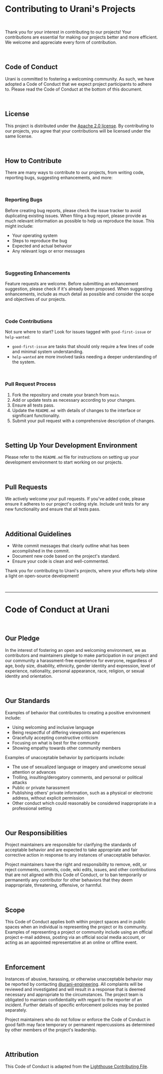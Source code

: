 # Contributing to Urani's Projects

<br>

Thank you for your interest in contributing to our projects! Your contributions are essential for making our projects better and more efficient. We welcome and appreciate every form of contribution.

<br>

## Code of Conduct

Urani is committed to fostering a welcoming community. As such, we have adopted a Code of Conduct that we expect project participants to adhere to. Please read the Code of Conduct at the bottom of this document.

<br>



## License

This project is distributed under the [Apache 2.0 license](https://www.apache.org/licenses/LICENSE-2.0). By contributing to our projects, you agree that your contributions will be licensed under the same license.

<br>

## How to Contribute

There are many ways to contribute to our projects, from writing code, reporting bugs, suggesting enhancements, and more:

<br>

### Reporting Bugs

Before creating bug reports, please check the issue tracker to avoid duplicating existing issues. When filing a bug report, please provide as much relevant information as possible to help us reproduce the issue. This might include:

- Your operating system
- Steps to reproduce the bug
- Expected and actual behavior
- Any relevant logs or error messages

<br>

### Suggesting Enhancements

Feature requests are welcome. Before submitting an enhancement suggestion, please check if it's already been proposed. When suggesting enhancements, include as much detail as possible and consider the scope and objectives of our projects.

<br>

### Code Contributions

Not sure where to start? Look for issues tagged with `good-first-issue` or `help-wanted`:

- `good-first-issue` are tasks that should only require a few lines of code and minimal system understanding.
- `help-wanted` are more involved tasks needing a deeper understanding of the system.

<br>

### Pull Request Process

1. Fork the repository and create your branch from `main`.
2. Add or update tests as necessary according to your changes.
3. Ensure all tests pass.
4. Update the `README.md `with details of changes to the interface or significant functionality.
5. Submit your pull request with a comprehensive description of changes.

<br>

## Setting Up Your Development Environment

Please refer to the `README.md` file for instructions on setting up your development environment to start working on our projects.

<br>

## Pull Requests

We actively welcome your pull requests. If you've added code, please ensure it adheres to our project's coding style. Include unit tests for any new functionality and ensure that all tests pass.

<br>

## Additional Guidelines

- Write commit messages that clearly outline what has been accomplished in the commit.
- Document new code based on the project's standard.
- Ensure your code is clean and well-commented.

Thank you for contributing to Urani's projects, where your efforts help shine a light on open-source development!

<br>

---

# Code of Conduct at Urani

<br>

## Our Pledge

In the interest of fostering an open and welcoming environment, we as contributors and maintainers pledge to make participation in our project and our community a harassment-free experience for everyone, regardless of age, body size, disability, ethnicity, gender identity and expression, level of experience, nationality, personal appearance, race, religion, or sexual identity and orientation.

<br>

## Our Standards

Examples of behavior that contributes to creating a positive environment include:

- Using welcoming and inclusive language
- Being respectful of differing viewpoints and experiences
- Gracefully accepting constructive criticism
- Focusing on what is best for the community
- Showing empathy towards other community members

Examples of unacceptable behavior by participants include:

- The use of sexualized language or imagery and unwelcome sexual attention or advances
- Trolling, insulting/derogatory comments, and personal or political attacks
- Public or private harassment
- Publishing others' private information, such as a physical or electronic address, without explicit permission
- Other conduct which could reasonably be considered inappropriate in a professional setting


<br>

## Our Responsibilities

Project maintainers are responsible for clarifying the standards of acceptable behavior and are expected to take appropriate and fair corrective action in response to any instances of unacceptable behavior.

Project maintainers have the right and responsibility to remove, edit, or reject comments, commits, code, wiki edits, issues, and other contributions that are not aligned with this Code of Conduct, or to ban temporarily or permanently any contributor for other behaviors that they deem inappropriate, threatening, offensive, or harmful.

<br>

## Scope

This Code of Conduct applies both within project spaces and in public spaces when an individual is representing the project or its community. Examples of representing a project or community include using an official project e-mail address, posting via an official social media account, or acting as an appointed representative at an online or offline event.

<br>

## Enforcement

Instances of abusive, harassing, or otherwise unacceptable behavior may be reported by contacting [@urani-engineering](https://github.com/urani-engineering). All complaints will be reviewed and investigated and will result in a response that is deemed necessary and appropriate to the circumstances. The project team is obligated to maintain confidentiality with regard to the reporter of an incident. Further details of specific enforcement policies may be posted separately.

Project maintainers who do not follow or enforce the Code of Conduct in good faith may face temporary or permanent repercussions as determined by other members of the project's leadership.

<br>

## Attribution

This Code of Conduct is adapted from the [Lighthouse Contributing File](https://github.com/Jac0xb/lighthouse).
